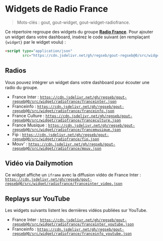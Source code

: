 # Widgets de Radio France

> Mots-clés : gout, gout-widget, gout-widget-radiofrance.

Ce répertoire regroupe des widgets du groupe [**Radio
France**](https://www.radiofrance.fr/). Pour ajouter un widget dans votre
dashboard, insérez le code suivant (en remplaçant `{widget}` par le widget
voulu) :

```HTML
<script type="application/json"
        src="https://cdn.jsdelivr.net/gh/regseb/gout-regseb@0/src/widget/radiofrance/{widget}.json"></script>
```

## Radios

Vous pouvez intégrer un widget dans votre dashboard pour écouter une radio du
groupe.

- France Inter :
  [`https://cdn.jsdelivr.net/gh/regseb/gout-regseb@0/src/widget/radiofrance/franceinter.json`](https://cdn.jsdelivr.net/gh/regseb/gout-regseb@0/src/widget/radiofrance/franceinter.json)
- Franceinfo :
  [`https://cdn.jsdelivr.net/gh/regseb/gout-regseb@0/src/widget/radiofrance/franceinfo.json`](https://cdn.jsdelivr.net/gh/regseb/gout-regseb@0/src/widget/radiofrance/franceinfo.json)
- France Culture :
  [`https://cdn.jsdelivr.net/gh/regseb/gout-regseb@0/src/widget/radiofrance/franceculture.json`](https://cdn.jsdelivr.net/gh/regseb/gout-regseb@0/src/widget/radiofrance/franceculture.json)
- France Musique :
  [`https://cdn.jsdelivr.net/gh/regseb/gout-regseb@0/src/widget/radiofrance/francemusique.json`](https://cdn.jsdelivr.net/gh/regseb/gout-regseb@0/src/widget/radiofrance/francemusique.json)
- Fip :
  [`https://cdn.jsdelivr.net/gh/regseb/gout-regseb@0/src/widget/radiofrance/fip.json`](https://cdn.jsdelivr.net/gh/regseb/gout-regseb@0/src/widget/radiofrance/fip.json)
- Mouv' :
  [`https://cdn.jsdelivr.net/gh/regseb/gout-regseb@0/src/widget/radiofrance/mouv.json`](https://cdn.jsdelivr.net/gh/regseb/gout-regseb@0/src/widget/radiofrance/mouv.json)

## Vidéo via Dailymotion

Ce widget affiche un `iframe` avec la diffusion vidéo de France Inter :
[`https://cdn.jsdelivr.net/gh/regseb/gout-regseb@0/src/widget/radiofrance/franceinter_video.json`](https://cdn.jsdelivr.net/gh/regseb/gout-regseb@0/src/widget/radiofrance/franceinter_video.json)

## Replays sur YouTube

Les widgets suivants listent les dernières vidéos publiées sur YouTube.

- France Inter :
  [`https://cdn.jsdelivr.net/gh/regseb/gout-regseb@0/src/widget/radiofrance/franceinter_youtube.json`](https://cdn.jsdelivr.net/gh/regseb/gout-regseb@0/src/widget/radiofrance/franceinter_youtube.json)
- Franceinfo :
  [`https://cdn.jsdelivr.net/gh/regseb/gout-regseb@0/src/widget/radiofrance/franceinfo_youtube.json`](https://cdn.jsdelivr.net/gh/regseb/gout-regseb@0/src/widget/radiofrance/franceinfo_youtube.json)
